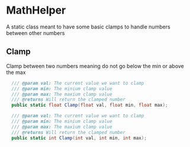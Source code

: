 # MathHelper
A static class meant to have some basic clamps to handle numbers between other numbers

## Clamp
Clamp between two numbers meaning do not go below the min or above the max

```csharp
  /// @param val: The current value we want to clamp
  /// @param min: The minium clamp value
  /// @param max: The maxium clamp value
  /// @returns Will return the clamped number
  public static float Clamp(float val, float min, float max);

  /// @param val: The current value we want to clamp
  /// @param min: The minium clamp value
  /// @param max: The maxium clamp value
  /// @returns Will return the clamped number
  public static int Clamp(int val, int min, int max);
```